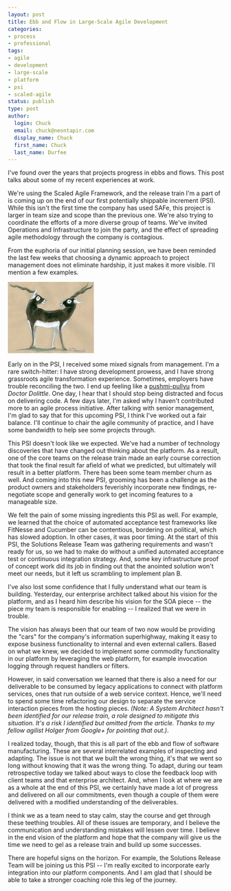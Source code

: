 ```yaml
---
layout: post
title: Ebb and Flow in Large-Scale Agile Development
categories:
- process
- professional
tags:
- agile
- development
- large-scale
- platform
- psi
- scaled-agile
status: publish
type: post
author:
  login: Chuck
  email: chuck@neontapir.com
  display_name: Chuck
  first_name: Chuck
  last_name: Durfee
---
```

I've found over the years that projects progress in ebbs and flows. This post talks about some of my recent experiences at work.

We're using the Scaled Agile Framework, and the release train I'm a part of is coming up on the end of our first potentially shippable increment (PSI). While this isn't the first time the company has used SAFe, this project is larger in team size and scope than the previous one. We're also trying to coordinate the efforts of a more diverse group of teams. We've invited Operations and Infrastructure to join the party, and the effect of spreading agile methodology through the company is contagious.

From the euphoria of our initial planning session, we have been reminded the last few weeks that choosing a dynamic approach to project management does not eliminate hardship, it just makes it more visible. I'll mention a few examples.

[![Pushmi-pullyu](/assets/pushmipullyu.jpg)](http://animaliaillustrated.blogspot.com/2009/08/pushmi-pullyu.html)  

Early on in the PSI, I received some mixed signals from management. I'm a rare switch-hitter: I have strong development prowess, and I have strong grassroots agile transformation experience. Sometimes, employers have trouble reconciling the two. I end up feeling like a [pushmi-pullyu](http://en.wikipedia.org/wiki/List_of_Doctor_Dolittle_characters#The_Pushmi-pullyu) from _Doctor Dolittle_. One day, I hear that I should stop being distracted and focus on delivering code. A few days later, I'm asked why I haven't contributed more to an agile process initiative. After talking with senior management, I'm glad to say that for this upcoming PSI, I think I've worked out a fair balance. I'll continue to chair the agile community of practice, and I have some bandwidth to help see some projects through.

This PSI doesn't look like we expected. We've had a number of technology discoveries that have changed out thinking about the platform. As a result, one of the core teams on the release train made an early course correction that took the final result far afield of what we predicted, but ultimately will result in a better platform. There has been some team member churn as well. And coming into this new PSI, grooming has been a challenge as the product owners and stakeholders feverishly incorporate new findings, re-negotiate scope and generally work to get incoming features to a manageable size.

We felt the pain of some missing ingredients this PSI as well. For example, we learned that the choice of automated acceptance test frameworks like FitNesse and Cucumber can be contentious, bordering on political, which has slowed adoption. In other cases, it was poor timing. At the start of this PSI, the Solutions Release Team was gathering requirements and wasn't ready for us, so we had to make do without a unified automated acceptance test or continuous integration strategy. And, some key infrastructure proof of concept work did its job in finding out that the anointed solution won't meet our needs, but it left us scrambling to implement plan B.

I've also lost some confidence that I fully understand what our team is building. Yesterday, our enterprise architect talked about his vision for the platform, and as I heard him describe his vision for the SOA piece -- the piece my team is responsible for enabling -- I realized that we were in trouble.

The vision has always been that our team of two now would be providing the "cars" for the company's information superhighway, making it easy to expose business functionality to internal and even external callers. Based on what we knew, we decided to implement some commodity functionality in our platform by leveraging the web platform, for example invocation logging through request handlers or filters.

However, in said conversation we learned that there is also a need for our deliverable to be consumed by legacy applications to connect with platform services, ones that run outside of a web service context. Hence, we'll need to spend some time refactoring our design to separate the service interaction pieces from the hosting pieces. _(Note: A System Architect hasn't been identified for our release train, a role designed to mitigate this situation. It's a risk I identified but omitted from the article. Thanks to my fellow agilist Holger from Google+ for pointing that out.)_.

I realized today, though, that this is all part of the ebb and flow of software manufacturing. These are several interrelated examples of inspecting and adapting. The issue is not that we built the wrong thing, it's that we went so long without knowing that it was the wrong thing. To adapt, during our team retrospective today we talked about ways to close the feedback loop with client teams and that enterprise architect. And, when I look at where we are as a whole at the end of this PSI, we certainly have made a lot of progress and delivered on all our commitments, even though a couple of them were delivered with a modified understanding of the deliverables.

I think we as a team need to stay calm, stay the course and get through these teething troubles. All of these issues are temporary, and I believe the communication and understanding mistakes will lessen over time. I believe in the end vision of the platform and hope that the company will give us the time we need to gel as a release train and build up some successes.

There are hopeful signs on the horizon. For example, the Solutions Release Team will be joining us this PSI -- I'm really excited to incorporate early integration into our platform components. And I am glad that I should be able to take a stronger coaching role this leg of the journey.
